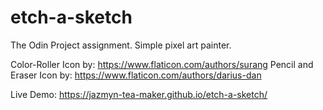 # etch-a-sketch
The Odin Project assignment.
Simple pixel art painter.

Color-Roller Icon by: https://www.flaticon.com/authors/surang
Pencil and Eraser Icon by: https://www.flaticon.com/authors/darius-dan


Live Demo: 
 https://jazmyn-tea-maker.github.io/etch-a-sketch/